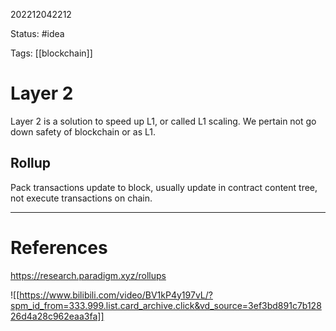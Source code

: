 202212042212

Status: #idea

Tags: [[blockchain]]

# Layer 2

Layer 2 is a solution to speed up L1, or called L1 scaling. We pertain not go down safety of blockchain or as L1.

## Rollup

Pack transactions update to block, usually update in contract content tree, not execute transactions on chain. 

---
# References

https://research.paradigm.xyz/rollups

![[https://www.bilibili.com/video/BV1kP4y197vL/?spm_id_from=333.999.list.card_archive.click&vd_source=3ef3bd891c7b12826d4a28c962eaa3fa]]